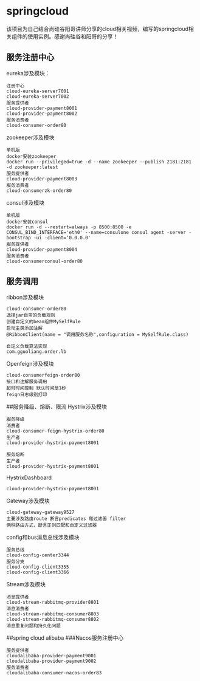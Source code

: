 # springcloud
该项目为自己结合尚硅谷阳哥讲师分享的cloud相关视频，编写的springcloud相关组件的使用实例。感谢尚硅谷和阳哥的分享！
## 服务注册中心
eureka涉及模块：
```$xslt
注册中心
cloud-eureka-server7001
cloud-eureka-server7002
服务提供者
cloud-provider-payment8001
cloud-provider-payment8002
服务消费者
cloud-consumer-order80
```
zookeeper涉及模块
```$xslt
单机版
docker安装zookeeper
docker run --privileged=true -d --name zookeeper --publish 2181:2181  -d zookeeper:latest
服务提供者
cloud-provider-payment8003
服务消费者
cloud-consumerzk-order80
```
consul涉及模块
```$xslt
单机版 
docker安装consul 
docker run -d --restart=always -p 8500:8500 -e CONSUL_BIND_INTERFACE='eth0' --name=consulone consul agent -server -bootstrap -ui -client=‘0.0.0.0'
服务提供者
cloud-provider-payment8004
服务消费者
cloud-consumerconsul-order80
```

## 服务调用
ribbon涉及模块
```$xslt
cloud-consumer-order80
选择jar自带的负载规则
创建自定义的bean组件MySelfRule
启动主类添加注解
@RibbonClient(name = "调用服务名称",configuration = MySelfRule.class)

自定义负载算法实现
com.gguoliang.order.lb
```
Openfeign涉及模块
```$xslt
cloud-consumerfeign-order80
接口和注解服务调用
超时时间控制 默认时间是1秒
feign日志级别打印
```

##服务降级、熔断、限流
Hystrix涉及模块
```$xslt
服务降级
消费者
cloud-consumer-feign-hystrix-order80
生产者
cloud-provider-hystrix-payment8001

服务熔断
生产者
cloud-provider-hystrix-payment8001
```
HystrixDashboard
```$xslt
cloud-provider-hystrix-payment8001
```
Gateway涉及模块
```$xslt
cloud-gateway-gateway9527
主要涉及路由route 断言predicates 和过滤器 filter
俩种路由方式，断言正则匹配和自定义过滤器
```
config和bus消息总线涉及模块
```$xslt
服务总线
cloud-config-center3344
服务分支
cloud-config-client3355
cloud-config-client3366
```
Stream涉及模块
```$xslt
消息提供者
cloud-stream-rabbitmq-provider8801
消息消费者
cloud-stream-rabbitmq-consumer8803
cloud-stream-rabbitmq-consumer8802
消息重复问题和持久化问题

```

##spring cloud alibaba
###Nacos服务注册中心
```$xslt
服务提供者
cloudalibaba-provider-payment9001
cloudalibaba-provider-payment9002
服务消费者
cloudalibaba-consumer-nacos-order83
```